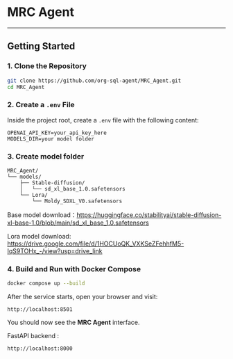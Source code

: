 # MRC Agent


---
## Getting Started

### 1. Clone the Repository

```bash
git clone https://github.com/org-sql-agent/MRC_Agent.git
cd MRC_Agent
```

### 2. Create a `.env` File
Inside the project root, create a `.env` file with the following content:
```env
OPENAI_API_KEY=your_api_key_here
MODELS_DIR=your model folder
```


### 3. Create model folder

```plaintext
MRC_Agent/
└── models/
    ├── Stable-diffusion/
    │   └── sd_xl_base_1.0.safetensors
    └── Lora/
        └── Moldy_SDXL_V0.safetensors
```

Base model download：https://huggingface.co/stabilityai/stable-diffusion-xl-base-1.0/blob/main/sd_xl_base_1.0.safetensors

Lora model download: https://drive.google.com/file/d/1HOCUoQK_VXKSeZFehhfM5-IqS9TOHx_-/view?usp=drive_link

### 4. Build and Run with Docker Compose
```bash
docker compose up --build
```

After the service starts, open your browser and visit:
```
http://localhost:8501
```

You should now see the **MRC Agent** interface.


FastAPI backend :
```
http://localhost:8000
```


